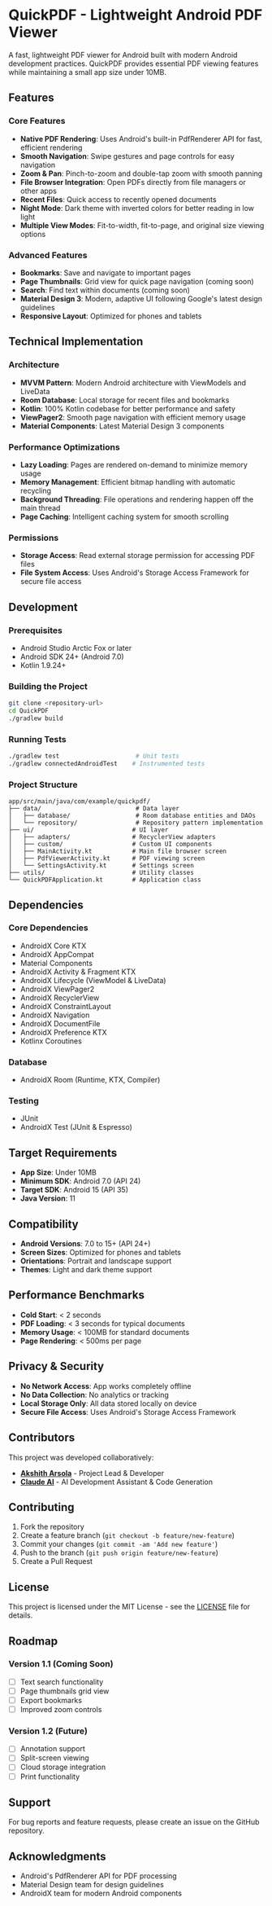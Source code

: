 # QuickPDF - Lightweight Android PDF Viewer

A fast, lightweight PDF viewer for Android built with modern Android development practices. QuickPDF provides essential PDF viewing features while maintaining a small app size under 10MB.

## Features

### Core Features
- **Native PDF Rendering**: Uses Android's built-in PdfRenderer API for fast, efficient rendering
- **Smooth Navigation**: Swipe gestures and page controls for easy navigation
- **Zoom & Pan**: Pinch-to-zoom and double-tap zoom with smooth panning
- **File Browser Integration**: Open PDFs directly from file managers or other apps
- **Recent Files**: Quick access to recently opened documents
- **Night Mode**: Dark theme with inverted colors for better reading in low light
- **Multiple View Modes**: Fit-to-width, fit-to-page, and original size viewing options

### Advanced Features
- **Bookmarks**: Save and navigate to important pages
- **Page Thumbnails**: Grid view for quick page navigation (coming soon)
- **Search**: Find text within documents (coming soon)
- **Material Design 3**: Modern, adaptive UI following Google's latest design guidelines
- **Responsive Layout**: Optimized for phones and tablets

## Technical Implementation

### Architecture
- **MVVM Pattern**: Modern Android architecture with ViewModels and LiveData
- **Room Database**: Local storage for recent files and bookmarks
- **Kotlin**: 100% Kotlin codebase for better performance and safety
- **ViewPager2**: Smooth page navigation with efficient memory usage
- **Material Components**: Latest Material Design 3 components

### Performance Optimizations
- **Lazy Loading**: Pages are rendered on-demand to minimize memory usage
- **Memory Management**: Efficient bitmap handling with automatic recycling
- **Background Threading**: File operations and rendering happen off the main thread
- **Page Caching**: Intelligent caching system for smooth scrolling

### Permissions
- **Storage Access**: Read external storage permission for accessing PDF files
- **File System Access**: Uses Android's Storage Access Framework for secure file access

## Development

### Prerequisites
- Android Studio Arctic Fox or later
- Android SDK 24+ (Android 7.0)
- Kotlin 1.9.24+

### Building the Project
```bash
git clone <repository-url>
cd QuickPDF
./gradlew build
```

### Running Tests
```bash
./gradlew test                     # Unit tests
./gradlew connectedAndroidTest    # Instrumented tests
```

### Project Structure
```
app/src/main/java/com/example/quickpdf/
├── data/                          # Data layer
│   ├── database/                  # Room database entities and DAOs
│   └── repository/                # Repository pattern implementation
├── ui/                           # UI layer
│   ├── adapters/                 # RecyclerView adapters
│   ├── custom/                   # Custom UI components
│   ├── MainActivity.kt           # Main file browser screen
│   ├── PdfViewerActivity.kt      # PDF viewing screen
│   └── SettingsActivity.kt       # Settings screen
├── utils/                        # Utility classes
└── QuickPDFApplication.kt        # Application class
```

## Dependencies

### Core Dependencies
- AndroidX Core KTX
- AndroidX AppCompat
- Material Components
- AndroidX Activity & Fragment KTX
- AndroidX Lifecycle (ViewModel & LiveData)
- AndroidX ViewPager2
- AndroidX RecyclerView
- AndroidX ConstraintLayout
- AndroidX Navigation
- AndroidX DocumentFile
- AndroidX Preference KTX
- Kotlinx Coroutines

### Database
- AndroidX Room (Runtime, KTX, Compiler)

### Testing
- JUnit
- AndroidX Test (JUnit & Espresso)

## Target Requirements
- **App Size**: Under 10MB
- **Minimum SDK**: Android 7.0 (API 24)
- **Target SDK**: Android 15 (API 35)
- **Java Version**: 11

## Compatibility
- **Android Versions**: 7.0 to 15+ (API 24+)
- **Screen Sizes**: Optimized for phones and tablets
- **Orientations**: Portrait and landscape support
- **Themes**: Light and dark theme support

## Performance Benchmarks
- **Cold Start**: < 2 seconds
- **PDF Loading**: < 3 seconds for typical documents
- **Memory Usage**: < 100MB for standard documents
- **Page Rendering**: < 500ms per page

## Privacy & Security
- **No Network Access**: App works completely offline
- **No Data Collection**: No analytics or tracking
- **Local Storage Only**: All data stored locally on device
- **Secure File Access**: Uses Android's Storage Access Framework

## Contributors

This project was developed collaboratively:

- **[Akshith Arsola](https://github.com/akshitharsola)** - Project Lead & Developer
- **[Claude AI](https://claude.ai/code)** - AI Development Assistant & Code Generation

## Contributing
1. Fork the repository
2. Create a feature branch (`git checkout -b feature/new-feature`)
3. Commit your changes (`git commit -am 'Add new feature'`)
4. Push to the branch (`git push origin feature/new-feature`)
5. Create a Pull Request

## License
This project is licensed under the MIT License - see the [LICENSE](LICENSE) file for details.

## Roadmap

### Version 1.1 (Coming Soon)
- [ ] Text search functionality
- [ ] Page thumbnails grid view
- [ ] Export bookmarks
- [ ] Improved zoom controls

### Version 1.2 (Future)
- [ ] Annotation support
- [ ] Split-screen viewing
- [ ] Cloud storage integration
- [ ] Print functionality

## Support
For bug reports and feature requests, please create an issue on the GitHub repository.

## Acknowledgments
- Android's PdfRenderer API for PDF processing
- Material Design team for design guidelines
- AndroidX team for modern Android components
